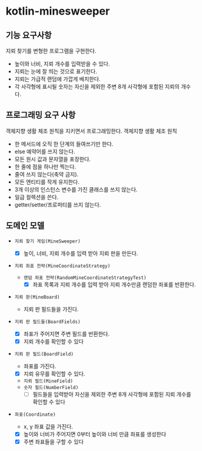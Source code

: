 # kotlin-minesweeper

## 기능 요구사항

지뢰 찾기를 변형한 프로그램을 구현한다.

- 높이와 너비, 지뢰 개수를 입력받을 수 있다.
- 지뢰는 눈에 잘 띄는 것으로 표기한다.
- 지뢰는 가급적 랜덤에 가깝게 배치한다.
- 각 사각형에 표시될 숫자는 자신을 제외한 주변 8개 사각형에 포함된 지뢰의 개수다.

## 프로그래밍 요구 사항

객체지향 생활 체조 원칙을 지키면서 프로그래밍한다.
객체지향 생활 체조 원칙

- 한 메서드에 오직 한 단계의 들여쓰기만 한다.
- else 예약어를 쓰지 않는다.
- 모든 원시 값과 문자열을 포장한다.
- 한 줄에 점을 하나만 찍는다.
- 줄여 쓰지 않는다(축약 금지).
- 모든 엔티티를 작게 유지한다.
- 3개 이상의 인스턴스 변수를 가진 클래스를 쓰지 않는다.
- 일급 컬렉션을 쓴다.
- getter/setter/프로퍼티를 쓰지 않는다.

## 도메인 모델

- `지뢰 찾기 게임(MineSweeper)`
  - [X] 높이, 너비, 지뢰 개수를 입력 받아 지뢰 판을 만든다.

- `지뢰 좌표 전략(MineCoordinateStrategy)`
  - `랜덤 좌표 전략(RandomMineCoordinateStrategyTest)` 
    - [X] 좌표 목록과 지뢰 개수를 입력 받아 지뢰 개수만큼 랜덤한 좌표를 반환한다.

- `지뢰 판(MineBoard)`
  - 지뢰 판 필드들을 가진다.

- `지뢰 판 필드들(BoardFields)`
  - [X] 좌표가 주어지면 주변 필드를 반환한다.
  - [X] 지뢰 개수를 확인할 수 있다

- `지뢰 판 필드(BoardField)`
  - 좌표를 가진다.
  - [X] 지뢰 유무를 확인할 수 있다.
  - `지뢰 필드(MineField)`
  - `숫자 필드(NumberField)`
    - [ ] 필드들을 입력받아 자신을 제외한 주변 8개 사각형에 포함된 지뢰 개수를 확인할 수 있다

- `좌표(Coordinate)`
  - x, y 좌표 값을 가진다.
  - [X] 높이와 너비가 주어지면 0부터 높이와 너비 만큼 좌표를 생성한다
  - [X] 주변 좌표들을 구할 수 있다

